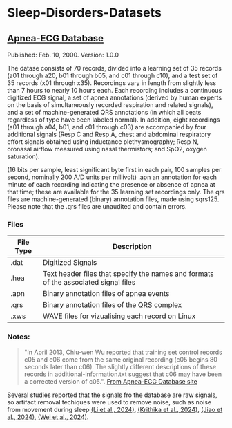 # Sleep-Disorders-Datasets

## [Apnea-ECG Database](https://physionet.org/content/apnea-ecg/1.0.0/)
Published: Feb. 10, 2000. Version: 1.0.0

The datase consists of 70 records, divided into a learning set of 35 records (a01 through a20, b01 through b05, and c01 through c10), and a test set of 35 records (x01 through x35). Recordings vary in length from slightly less than 7 hours to nearly 10 hours each. Each recording includes a continuous digitized ECG signal, a set of apnea annotations (derived by human experts on the basis of simultaneously recorded respiration and related signals), and a set of machine-generated QRS annotations (in which all beats regardless of type have been labeled normal). In addition, eight recordings (a01 through a04, b01, and c01 through c03) are accompanied by four additional signals (Resp C and Resp A, chest and abdominal respiratory effort signals obtained using inductance plethysmography; Resp N, oronasal airflow measured using nasal thermistors; and SpO2, oxygen saturation).

(16 bits per sample, least significant byte first in each pair, 100 samples per second, nominally 200 A/D units per millivolt)
.apn an annotation for each minute of each recording indicating the presence or absence of apnea at that time; these are available for the 35 learning set recordings only. 
The qrs files are machine-generated (binary) annotation files, made using sqrs125. Please note that the .qrs files are unaudited and contain errors. 

### Files

| File Type | Description                                                                         |
| ---       | ---                                                                                 |
| .dat      | Digitized Signals                                                                   | 
| .hea      | Text header files that specify the names and formats of the associated signal files |
| .apn      | Binary annotation files of apnea events                                             |
| .qrs      | Binary annotation files of the QRS complex                                          |
| .xws      | WAVE files for vizualising each record on Linux                                     |


### Notes:
> "In April 2013, Chiu-wen Wu reported that training set control records c05 and c06 come from the same original recording (c05 begins 80 seconds later than c06). The slightly different descriptions of these records in additional-information.txt suggest that c06 may have been a corrected version of c05.". [From Apnea-ECG Database site](https://physionet.org/content/apnea-ecg/1.0.0/)

Several studies reported that the signals fro the database are raw signals, so artifact removal techiques were used to remove noise, such as noise from movement during sleep [(Li et al., 2024)](10.1109/TIM.2024.3440369), [(Krithika et al., 2024)](10.1109/ICIC3S61846.2024.106030499), [(Jiao et al., 2024)](10.1109/OJEMB.2024.3405666), [(Wei et al., 2024)](10.1109/IMCEC59810.2024.10575752).


